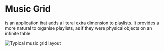 # Music Grid
is an application that adds a literal extra dimension to playlists. It provides a more natural to organise playlists, as if they were physical objects on an infinite table.

![Typical music grid layout](https://i.imgur.com/VjC29WQ.png)
